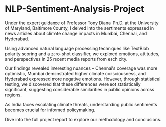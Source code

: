 # NLP-Sentiment-Analysis-Project

Under the expert guidance of Professor Tony Diana, Ph.D. at the University of Maryland, Baltimore County, I delved into the sentiments expressed in news articles about climate change impacts in Mumbai, Chennai, and Hyderabad.

Using advanced natural language processing techniques like TextBlob polarity scoring and a zero-shot classifier, we explored emotions, attitudes, and perspectives in 25 recent media reports from each city.

Our findings revealed interesting nuances – Chennai's coverage was more optimistic, Mumbai demonstrated higher climate consciousness, and Hyderabad expressed more negative emotions. However, through statistical testing, we discovered that these differences were not statistically significant, suggesting considerable similarities in public opinions across regions.

As India faces escalating climate threats, understanding public sentiments becomes crucial for informed policymaking.

Dive into the full project report  to explore our methodology and conclusions.
